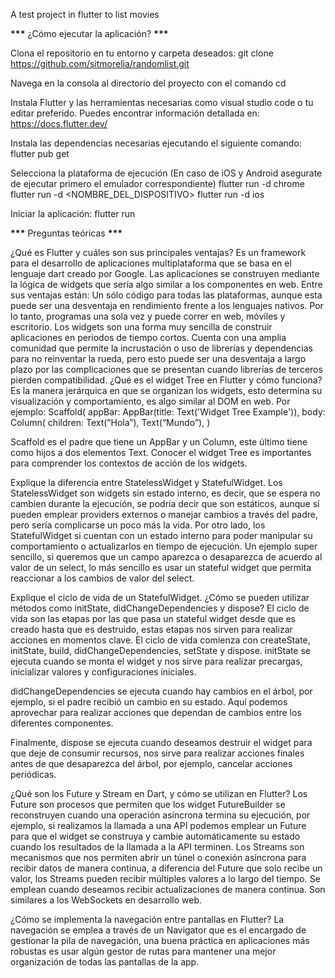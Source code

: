 A test project in flutter to list movies

**\*\*\*** ¿Cómo ejecutar la aplicación? **\*\*\***

Clona el repositorio en tu entorno y carpeta deseados: git clone https://github.com/sitmorelia/randomlist.git

Navega en la consola al directorio del proyecto con el comando cd

Instala Flutter y las herramientas necesarias como visual studio code o tu editar preferido. Puedes encontrar información detallada en: https://docs.flutter.dev/

Instala las dependencias necesarias ejecutando el siguiente comando: flutter pub get

Selecciona la plataforma de ejecución (En caso de iOS y Android asegurate de ejecutar primero el emulador correspondiente) flutter run -d chrome flutter run -d <NOMBRE_DEL_DISPOSITIVO> flutter run -d ios

Iniciar la aplicación: flutter run

**\*\*\*** Preguntas teóricas **\*\*\***

¿Qué es Flutter y cuáles son sus principales ventajas? Es un framework para el desarrollo de aplicaciones multiplataforma que se basa en el lenguaje dart creado por Google. Las aplicaciones se construyen mediante la lógica de widgets que sería algo similar a los componentes en web. Entre sus ventajas están:
Un sólo código para todas las plataformas, aunque esta puede ser una desventaja en rendimiento frente a los lenguajes nativos. Por lo tanto, programas una sola vez y puede correr en web, móviles y escritorio.
Los widgets son una forma muy sencilla de construir aplicaciones en periodos de tiempo cortos.
Cuenta con una amplia comunidad que permite la incrustación o uso de librerías y dependencias para no reinventar la rueda, pero esto puede ser una desventaja a largo plazo por las complicaciones que se presentan cuando librerías de terceros pierden compatibilidad.
¿Qué es el widget Tree en Flutter y cómo funciona? Es la manera jerárquica en que se organizan los widgets, esto determina su visualización y comportamiento, es algo similar al DOM en web. Por ejemplo:
Scaffold( appBar: AppBar(title: Text('Widget Tree Example')), body: Column( children: Text(“Hola”), Text(“Mundo”), )

Scaffold es el padre que tiene un AppBar y un Column, este último tiene como hijos a dos elementos Text. Conocer el widget Tree es importantes para comprender los contextos de acción de los widgets.

Explique la diferencia entre StatelessWidget y StatefulWidget. Los StatelessWidget son widgets sin estado interno, es decir, que se espera no cambien durante la ejecución, se podría decir que son estáticos, aunque sí pueden emplear providers externos o manejar cambios a través del padre, pero sería complicarse un poco más la vida. Por otro lado, los StatefulWidget si cuentan con un estado interno para poder manipular su comportamiento o actualizarlos en tiempo de ejecución.
Un ejemplo super sencillo, si queremos que un campo aparezca o desaparezca de acuerdo al valor de un select, lo más sencillo es usar un stateful widget que permita reaccionar a los cambios de valor del select.

Explique el ciclo de vida de un StatefulWidget. ¿Cómo se pueden utilizar métodos como initState, didChangeDependencies y dispose? El ciclo de vida son las etapas por las que pasa un stateful widget desde que es creado hasta que es destruido, estas etapas nos sirven para realizar acciones en momentos clave. El ciclo de vida comienza con createState, initState, build, didChangeDependencies, setState y dispose.
initState se ejecuta cuando se monta el widget y nos sirve para realizar precargas, inicializar valores y configuraciones iniciales.

didChangeDependencies se ejecuta cuando hay cambios en el árbol, por ejemplo, si el padre recibió un cambio en su estado. Aquí podemos aprovechar para realizar acciones que dependan de cambios entre los diferentes componentes.

Finalmente, dispose se ejecuta cuando deseamos destruir el widget para que deje de consumir recursos, nos sirve para realizar acciones finales antes de que desaparezca del árbol, por ejemplo, cancelar acciones periódicas.

¿Qué son los Future y Stream en Dart, y cómo se utilizan en Flutter? Los Future son procesos que permiten que los widget FutureBuilder se reconstruyen cuando una operación asíncrona termina su ejecución, por ejemplo, si realizamos la llamada a una API podemos emplear un Future para que el widget se construya y cambie automáticamente su estado cuando los resultados de la llamada a la API terminen.
Los Streams son mecanismos que nos permiten abrir un túnel o conexión asíncrona para recibir datos de manera continua, a diferencia del Future que solo recibe un valor, los Streams pueden recibir múltiples valores a lo largo del tiempo. Se emplean cuando deseamos recibir actualizaciones de manera continua. Son similares a los WebSockets en desarrollo web.

¿Cómo se implementa la navegación entre pantallas en Flutter? La navegación se emplea a través de un Navigator que es el encargado de gestionar la pila de navegación, una buena práctica en aplicaciones más robustas es usar algún gestor de rutas para mantener una mejor organización de todas las pantallas de la app.
